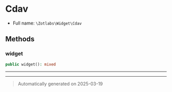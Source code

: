 
# Cdav





* Full name: `\Zotlabs\Widget\Cdav`




## Methods


### widget



```php
public widget(): mixed
```












***


***
> Automatically generated on 2025-03-19
